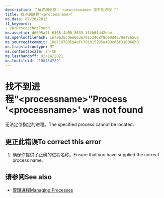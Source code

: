 ```yaml
---
description: 了解详细信息： <processname> 找不到进程 ""
title: 找不到进程“<processname>”
ms.date: 07/20/2015
f1_keywords:
- vbrProcessNotFound
ms.assetid: d6095a7f-6168-4b00-8639-11fb64dd2ebe
ms.openlocfilehash: 1e70a38cdee0b3e70153468f8de0d4279e426566
ms.sourcegitcommit: 10e719780594efc781b15295e499c66f316068b8
ms.translationtype: MT
ms.contentlocale: zh-CN
ms.lasthandoff: 02/14/2021
ms.locfileid: "100454789"
---
```

# <a name="process-processname-was-not-found"></a><span data-ttu-id="0d0a6-103">找不到进程“\<processname>”</span><span class="sxs-lookup"><span data-stu-id="0d0a6-103">Process '\<processname>' was not found</span></span>

<span data-ttu-id="0d0a6-104">无法定位指定的进程。</span><span class="sxs-lookup"><span data-stu-id="0d0a6-104">The specified process cannot be located.</span></span>  
  
## <a name="to-correct-this-error"></a><span data-ttu-id="0d0a6-105">更正此错误</span><span class="sxs-lookup"><span data-stu-id="0d0a6-105">To correct this error</span></span>  
  
1. <span data-ttu-id="0d0a6-106">确保你提供了正确的进程名称。</span><span class="sxs-lookup"><span data-stu-id="0d0a6-106">Ensure that you have supplied the correct process name.</span></span>  
  
## <a name="see-also"></a><span data-ttu-id="0d0a6-107">请参阅</span><span class="sxs-lookup"><span data-stu-id="0d0a6-107">See also</span></span>

- <span data-ttu-id="0d0a6-108">[管理进程](/previous-versions/visualstudio/visual-studio-2008/z63bbakd(v=vs.90))</span><span class="sxs-lookup"><span data-stu-id="0d0a6-108">[Managing Processes](/previous-versions/visualstudio/visual-studio-2008/z63bbakd(v=vs.90))</span></span>

